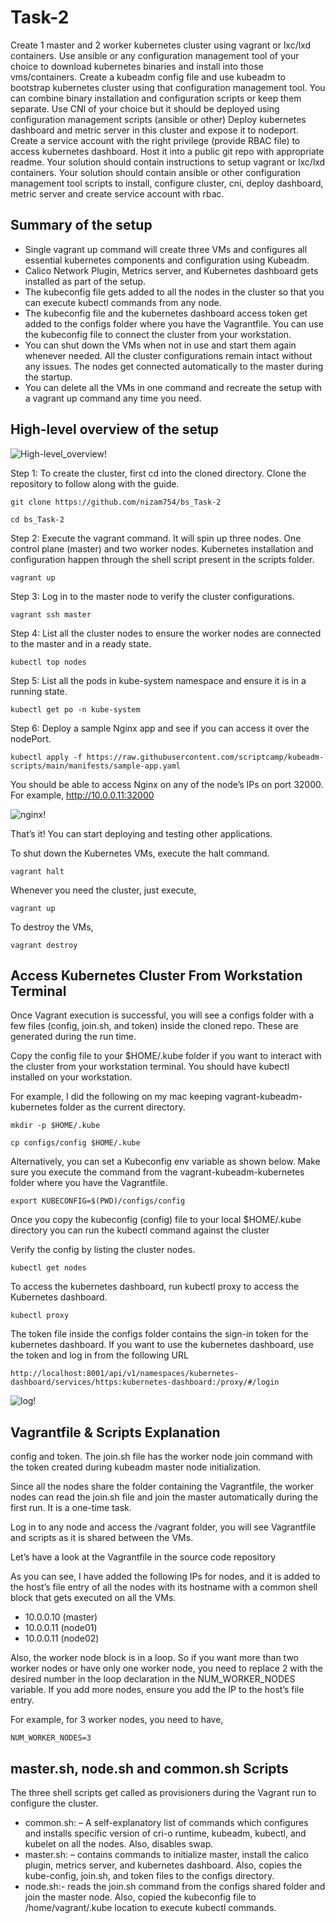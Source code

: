 # Task-2

Create 1 master and 2 worker kubernetes cluster using vagrant or lxc/lxd containers. Use
ansible or any configuration management tool of your choice to download kubernetes binaries
and install into those vms/containers. Create a kubeadm config file and use kubeadm to
bootstrap kubernetes cluster using that configuration management tool. You can combine binary
installation and configuration scripts or keep them separate.
Use CNI of your choice but it should be deployed using configuration management scripts
(ansible or other)
Deploy kubernetes dashboard and metric server in this cluster and expose it to nodeport.
Create a service account with the right privilege (provide RBAC file) to access kubernetes
dashboard. Host it into a public git repo with appropriate readme.
Your solution should contain instructions to setup vagrant or lxc/lxd containers.
Your solution should contain ansible or other configuration management tool scripts to install,
configure cluster, cni, deploy dashboard, metric server and create service account with rbac.

## Summary of the setup
- Single vagrant up command will create three VMs and configures all essential kubernetes components and configuration using Kubeadm.
- Calico Network Plugin, Metrics server, and Kubernetes dashboard gets installed as part of the setup.
- The kubeconfig file gets added to all the nodes in the cluster so that you can execute kubectl commands from any node.
- The kubeconfig file and the kubernetes dashboard access token get added to the configs folder where you have the Vagrantfile. You can use the kubeconfig file to connect the cluster from your workstation.
- You can shut down the VMs when not in use and start them again whenever needed. All the cluster configurations remain intact without any issues. The nodes get connected automatically to the master during the startup.
- You can delete all the VMs in one command and recreate the setup with a vagrant up command any time you need.
  
## High-level overview of the setup
![High-level_overview!](images/High-level_overview.jpg)

Step 1: To create the cluster, first cd into the cloned directory.
Clone the repository to follow along with the guide.
```shell
git clone https://github.com/nizam754/bs_Task-2
```

```shell
cd bs_Task-2
```
Step 2: Execute the vagrant command. It will spin up three nodes. One control plane (master) and two worker nodes. Kubernetes installation and configuration happen through the shell script present in the scripts folder.
```shell
vagrant up
```
Step 3: Log in to the master node to verify the cluster configurations.
```shell
vagrant ssh master
```
Step 4: List all the cluster nodes to ensure the worker nodes are connected to the master and in a ready state.
```shell
kubectl top nodes
```
Step 5: List all the pods in kube-system namespace and ensure it is in a running state.
```shell
kubectl get po -n kube-system
```
Step 6: Deploy a sample Nginx app and see if you can access it over the nodePort.
```shell
kubectl apply -f https://raw.githubusercontent.com/scriptcamp/kubeadm-scripts/main/manifests/sample-app.yaml
```
You should be able to access Nginx on any of the node’s IPs on port 32000. For example, http://10.0.0.11:32000

![nginx!](images/nginx.png)

That’s it! You can start deploying and testing other applications.

To shut down the Kubernetes VMs, execute the halt command.

```shell
vagrant halt
```

Whenever you need the cluster, just execute,
```shell
vagrant up
```
To destroy the VMs,
```shell
vagrant destroy
```
## Access Kubernetes Cluster From Workstation Terminal
Once Vagrant execution is successful, you will see a configs folder with a few files (config, join.sh, and token) inside the cloned repo. These are generated during the run time.

Copy the config file to your $HOME/.kube folder if you want to interact with the cluster from your workstation terminal. You should have kubectl installed on your workstation.

For example, I did the following on my mac keeping vagrant-kubeadm-kubernetes folder as the current directory.

```shell
mkdir -p $HOME/.kube
```
```shell 
cp configs/config $HOME/.kube
```
Alternatively, you can set a Kubeconfig env variable as shown below. Make sure you execute the command from the vagrant-kubeadm-kubernetes folder where you have the Vagrantfile.
```shell
export KUBECONFIG=$(PWD)/configs/config
```
Once you copy the kubeconfig (config) file to your local $HOME/.kube directory you can run the kubectl command against the cluster

Verify the config by listing the cluster nodes.

```shell
kubectl get nodes
```

To access the kubernetes dashboard, run kubectl proxy to access the Kubernetes dashboard.

```shell
kubectl proxy
```
The token file inside the configs folder contains the sign-in token for the kubernetes dashboard. If you want to use the kubernetes dashboard, use the token and log in from the following URL

```shell
http://localhost:8001/api/v1/namespaces/kubernetes-dashboard/services/https:kubernetes-dashboard:/proxy/#/login
```
![log!](images/log.png)
## Vagrantfile & Scripts Explanation
config and token. The join.sh file has the worker node join command with the token created during kubeadm master node initialization.

Since all the nodes share the folder containing the Vagrantfile, the worker nodes can read the join.sh file and join the master automatically during the first run. It is a one-time task.

Log in to any node and access the /vagrant folder, you will see Vagrantfile and scripts as it is shared between the VMs.

Let’s have a look at the Vagrantfile in the source code repository

As you can see, I have added the following IPs for nodes, and it is added to the host’s file entry of all the nodes with its hostname with a common shell block that gets executed on all the VMs.

- 10.0.0.10 (master)
- 10.0.0.11 (node01)
- 10.0.0.11 (node02)

Also, the worker node block is in a loop. So if you want more than two worker nodes or have only one worker node, you need to replace 2 with the desired number in the loop declaration in the NUM_WORKER_NODES variable. If you add more nodes, ensure you add the IP to the host’s file entry.

For example, for 3 worker nodes, you need to have,

```shell
NUM_WORKER_NODES=3
```
## master.sh, node.sh and common.sh Scripts

The three shell scripts get called as provisioners during the Vagrant run to configure the cluster.

- common.sh: – A self-explanatory list of commands which configures and installs specific version of cri-o runtime, kubeadm, kubectl, and kubelet on all the nodes. Also, disables swap.
- master.sh: – contains commands to initialize master, install the calico plugin, metrics server, and kubernetes dashboard. Also, copies the kube-config, join.sh, and token files to the configs directory.
- node.sh:- reads the join.sh command from the configs shared folder and join the master node. Also, copied the kubeconfig file to /home/vagrant/.kube location to execute kubectl commands.